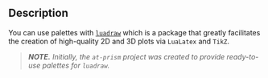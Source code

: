 Description
-----------

You can use palettes with [`luadraw`][1] which is a package that greatly facilitates the creation of high-quality 2D and 3D plots via `LuaLatex` and `TikZ`.


> ***NOTE.*** *Initially, the `at-prism` project was created to provide ready-to-use palettes for `luadraw`.*


[1]: https://github.com/pfradin/luadraw
